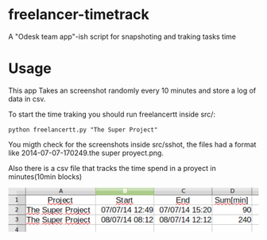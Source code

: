 freelancer-timetrack
====================

A "Odesk team app"-ish script for snapshoting and traking tasks time

Usage
=====

This app Takes an screenshot randomly every 10 minutes and store a log of data in csv. 

To start the time traking you should run freelancertt inside src/:

    python freelancertt.py "The Super Project"

You migth check for the screenshots inside src/sshot, the files had a format like 2014-07-07-170249.the super proyect.png.

Also there is a csv file that tracks the time spend in a proyect in minutes(10min blocks)

![Alt text](/csv.png?raw=true "csv example")
 

